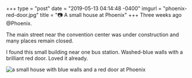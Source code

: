 +++
type = "post"
date = "2019-05-13 04:14:48 -0400"
imgurl = "phoenix-red-door.jpg"
title = "📷 A small house at Phoenix"
+++
Three weeks ago @Phoenix.

The main street near the convention center was under construction and many places remain closed.  

I found this small building near one bus station. Washed-blue walls with a brilliant red door. Loved it already.  

![a small house with blue walls and a red door at Phoenix](https://s3.us-east-2.amazonaws.com/ying-ish/miniposts/phoenix-red-door.jpg)
